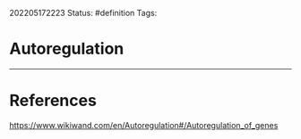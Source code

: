 202205172223
Status: #definition
Tags:

# Autoregulation


 

---
# References
https://www.wikiwand.com/en/Autoregulation#/Autoregulation_of_genes